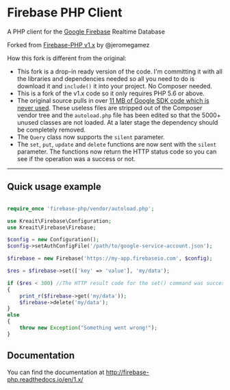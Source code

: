 # Firebase PHP Client

A PHP client for the [Google Firebase](https://firebase.google.com) Realtime Database

Forked from [Firebase-PHP v1.x](https://github.com/kreait/firebase-php/tree/1.x) by @jeromegamez 

How this fork is different from the original:
 * This fork is a drop-in ready version of the code. I'm committing it with all the libraries and dependencies needed so all you need to do is download it and `include()` it into your project. No Composer needed.
 * This is a fork of the v1.x code so it only requires PHP 5.6 or above.
 * The original source pulls in over [11 MB of Google SDK code which is never used](https://github.com/kreait/firebase-php/issues/74). These useless files are stripped out of the Composer vendor tree and the `autoload.php` file has been edited so that the 5000+ unused classes are not loaded. At a later stage the dependency should be completely removed. 
 * The `Query` class now supports the `silent` parameter.
 * The `set`, `put`, `update` and `delete` functions are now sent with the `silent` parameter. The functions now return the HTTP status code so you can see if the operation was a success or not.

---

## Quick usage example

```php

require_once 'firebase-php/vendor/autoload.php';

use Kreait\Firebase\Configuration;
use Kreait\Firebase\Firebase;

$config = new Configuration();
$config->setAuthConfigFile('/path/to/google-service-account.json');

$firebase = new Firebase('https://my-app.firebaseio.com', $config);

$res = $firebase->set(['key' => 'value'], 'my/data');

if ($res < 300) //The HTTP result code for the set() command was successful:
{
	print_r($firebase->get('my/data'));
	$firebase->delete('my/data');
}
else
{
	throw new Exception("Something went wrong!");
}

```

## Documentation

You can find the documentation at http://firebase-php.readthedocs.io/en/1.x/
